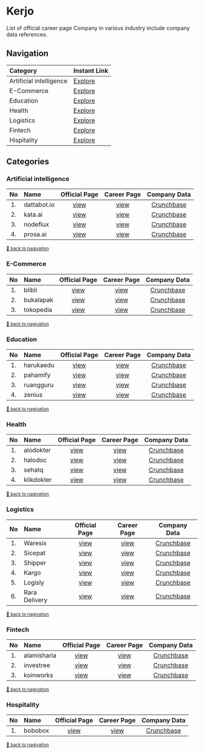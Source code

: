 # Kerjo
List of official career page Company in various industry include company data references.

## Navigation

|           Category      | Instant Link                                                             |
|:------------------------|--------------------------------------------------------------------------|
| Artificial intelligence | [Explore](https://github.com/ervinismu/kerjo#1-artificial-intelligence)  |
| E-Commerce              | [Explore](https://github.com/ervinismu/kerjo#2-e-commerce)               |
| Education               | [Explore](https://github.com/ervinismu/kerjo#3-education)                |
| Health                  | [Explore](https://github.com/ervinismu/kerjo#4-health)                   |
| Logistics               | [Explore](https://github.com/ervinismu/kerjo#5-logistics)                |
| Fintech                 | [Explore](https://github.com/ervinismu/kerjo#6-fintech)                  |
| Hispitality             | [Explore](https://github.com/ervinismu/kerjo#6-hospitality)              |

## Categories 

### Artificial intelligence

| No |     Name    |         Official Page          |                 Career Page                           |                      Company Data                               |
|:--:|:------------|:------------------------------:|:-----------------------------------------------------:|:---------------------------------------------------------------:|
| 1. | dattabot.io |[view](https://kata.ai/)        |[view](https://dattabot.io/life-at-dattabot/)          | [Crunchbase](https://www.crunchbase.com/organization/mediatrac) |
| 2. | kata.ai     |[view](https://kata.ai/)        |[view](https://kata.ai/career)                         | [Crunchbase](https://www.crunchbase.com/organization/kata)      |
| 3. | nodeflux    |[view](https://www.nodeflux.io/)|[view](https://www.linkedin.com/company/nodeflux/jobs/)| [Crunchbase](https://www.crunchbase.com/organization/nodeflux)  |
| 4. | prosa.ai    |[view](https://prosa.ai)        |[view](https://prosa.ai/career#positions)              | [Crunchbase](https://www.crunchbase.com/organization/prosa-ai)  |

<sub> [:arrow_up_small: back to nagivation](https://github.com/ervinismu/kerjo#navigation) </sub>

### E-Commerce

| No |    Name   |          Official Page          |           Career Page                    |                      Company Data                               |
|:--:|:----------|:-------------------------------:|:----------------------------------------:|:---------------------------------------------------------------:|
| 1. | blibli    |[view](https://www.blibli.com/)  |[view](https://careers.blibli.com/)       | [Crunchbase](https://www.crunchbase.com/organization/blibli)    |
| 2. | bukalapak |[view](https://www.bukalapak.com)|[view](https://careers.bukalapak.com/)    | [Crunchbase](https://www.crunchbase.com/organization/bukalapak) |
| 3. | tokopedia |[view](https://www.tokopedia.com)|[view](https://www.tokopedia.com/careers/)| [Crunchbase](https://www.crunchbase.com/organization/tokopedia) |

<sub> [:arrow_up_small: back to nagivation](https://github.com/ervinismu/kerjo#navigation) </sub>

### Education

| No |    Name   |        Official Page             |               Career Page                   |                      Company Data                                      |
|:--:|:----------|:--------------------------------:|:-------------------------------------------:|:----------------------------------------------------------------------:|
| 1. | harukaedu |[view](https://harukaedu.com/)    |[view](https://harukaedu.com/career/)        | [Crunchbase](https://www.crunchbase.com/organization/harukaedu)        |
| 2. | pahamify  |[view](https://pahamify.com/)     |[view](https://pahamify.com/career-list/)    | [Crunchbase](https://www.crunchbase.com/organization/pahamify)         |
| 3. | ruangguru |[view](https://www.ruangguru.com/)|[view](https://career.ruangguru.com/)        | [Crunchbase](https://www.crunchbase.com/organization/ruangguru)        |
| 4. | zenius    |[view](https://www.zenius.net/)   |[view](https://www.zenius.net/we-are-hiring/)| [Crunchbase](https://www.crunchbase.com/organization/zenius-education) |

<sub> [:arrow_up_small: back to nagivation](https://github.com/ervinismu/kerjo#navigation) </sub>

### Health

| No |   Name     |       Official Page                |                   Career Page                  |                      Company Data                                |
|:--:|:-----------|:----------------------------------:|:----------------------------------------------:|:----------------------------------------------------------------:|
| 1. | alodokter  |[view](https://www.alodokter.com/)  |[view](https://www.kalibrr.com/c/alodokter/jobs)| [Crunchbase](https://www.crunchbase.com/organization/alodokter)  |
| 2. | halodoc    |[view](https://www.halodoc.com/)    |[view](https://www.halodoc.com/career)          | [Crunchbase](https://www.crunchbase.com/organization/halodoc)    |
| 3. | sehatq     |[view](https://www.sehatq.com/)     |[view](https://www.sehatq.com/karir)            | [Crunchbase](https://www.crunchbase.com/organization/sehatq)     |
| 4. | klikdokter |[view](https://www.klikdokter.com/) |[view](https://www.klikdokter.com/karier)       | [Crunchbase](https://www.crunchbase.com/organization/klikdokter) |

<sub> [:arrow_up_small: back to nagivation](https://github.com/ervinismu/kerjo#navigation) </sub>

### Logistics

|  No |    Name       |       Official Page                |         Career Page                         |                      Company Data                                        |
|:---:|:--------------|:----------------------------------:|:-------------------------------------------:|:------------------------------------------------------------------------:|
| 1.  | Waresix       |[view](https://www.waresix.com/)    |[view](https://careers.waresix.com/)         | [Crunchbase](https://www.crunchbase.com/organization/waresix)            |
| 2.  | Sicepat       |[view](https://www.sicepat.com/)    |[view](https://www.sicepat.com/career)       | [Crunchbase](https://www.crunchbase.com/organization/sicepat-express)    |
| 3.  | Shipper       |[view](https://shipper.id/)         |[view](https://shipper.id/career)            | [Crunchbase](https://www.crunchbase.com/organization/shipper-35b4)       |
| 4.  | Kargo         |[view](https://kargo.tech/en/about/)|[view](https://kargo-technologies.breezy.hr/)| [Crunchbase](https://www.crunchbase.com/organization/kargo-technologies) |
| 5.  | Logisly       |[view](https://logisly.com/)        |[view](https://logisly.com/careers)          | [Crunchbase](https://www.crunchbase.com/organization/logisly)            |
| 6.  | Rara Delivery |[view](https://www.rara.delivery/)  |[view](https://www.rara.delivery/careers/)   | [Crunchbase](https://www.crunchbase.com/organization/rara-delivery)      |

<sub> [:arrow_up_small: back to nagivation](https://github.com/ervinismu/kerjo#navigation) </sub>

### Fintech

| No |   Name    |       Official Page              |                   Career Page                  |                      Company Data                               |
|:--:|:----------|:--------------------------------:|:----------------------------------------------:|:---------------------------------------------------------------:|
| 1. | alamisharia |[view](https://alamisharia.co.id/id)|[view](https://id.linkedin.com/company/alamisharia/jobs)| [Crunchbase](https://www.crunchbase.com/organization/alami) |
| 2. | investree |[view](https://investree.id/en)|[view](https://career.investree.id/)| [Crunchbase](https://www.crunchbase.com/organization/investree) |
| 3. | koinworks |[view](https://koinworks.com/)|[view](https://koinworks.com/karir/)| [Crunchbase](https://www.crunchbase.com/organization/koinworks) |

<sub> [:arrow_up_small: back to nagivation](https://github.com/ervinismu/kerjo#navigation) </sub>

### Hospitality

| No |   Name    |       Official Page              |                   Career Page                  |                      Company Data                 |
|:--:|:----------|:--------------------------------:|:----------------------------------------------:|:-------------------------------------------------:|
| 1. | bobobox |[view](https://bobobox.com)|[view](https://careers.bobobox.com)| [Crunchbase](https://www.crunchbase.com/organization/bobobox-indonesia) |

<sub> [:arrow_up_small: back to nagivation](https://github.com/ervinismu/kerjo#navigation) </sub>
